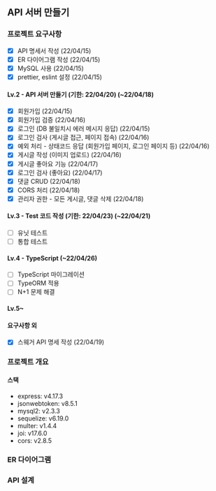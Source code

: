 ## API 서버 만들기

### 프로젝트 요구사항
- [x] API 명세서 작성 (22/04/15)
- [x] ER 다이어그램 작성 (22/04/15)
- [x] MySQL 사용 (22/04/15)
- [x] prettier, eslint 설정 (22/04/15)
#### Lv.2 - API 서버 만들기 (기한: 22/04/20) (~22/04/18)
- [x] 회원가입 (22/04/15)
- [x] 회원가입 검증 (22/04/16)
- [x] 로그인 (DB 불일치시 에러 메시지 응답) (22/04/15)
- [x] 로그인 검사 (게시글 접근, 페이지 접속) (22/04/16)
- [x] 예외 처리 - 상태코드 응답 (회원가입 페이지, 로그인 페이지 등) (22/04/16)
- [x] 게시글 작성 (이미지 업로드) (22/04/16)
- [x] 게시글 좋아요 기능 (22/04/17)
- [x] 로그인 검사 (좋아요) (22/04/17)
- [x] 댓글 CRUD (22/04/18)
- [x] CORS 처리 (22/04/18)
- [x] 관리자 권한 - 모든 게시글, 댓글 삭제 (22/04/18)
#### Lv.3 - Test 코드 작성 (기한: 22/04/23) (~22/04/21)
- [ ] 유닛 테스트
- [ ] 통합 테스트
#### Lv.4 - TypeScript (~22/04/26)
- [ ] TypeScript 마이그레이션
- [ ] TypeORM 적용
- [ ] N+1 문제 해결
#### Lv.5~

#### 요구사항 외
- [x] 스웨거 API 명세 작성 (22/04/19)

### 프로젝트 개요
#### 스택 
- express: v4.17.3   
- jsonwebtoken: v8.5.1   
- mysql2: v2.3.3
- sequelize: v6.19.0    
- multer: v1.4.4
- joi: v17.6.0
- cors: v2.8.5

### ER 다이어그램

### API 설계
